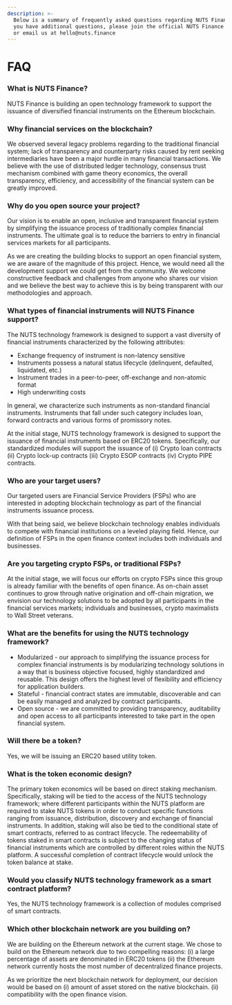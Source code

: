 ```yaml
---
description: >-
  Below is a summary of frequently asked questions regarding NUTS Finance. If
  you have additional questions, please join the official NUTS Finance telegram
  or email us at hello@nuts.finance
---
```


# FAQ

### What is NUTS Finance?

NUTS Finance is building an open technology framework to support the issuance of diversified financial instruments on the Ethereum blockchain.

### Why financial services on the blockchain?

We observed several legacy problems regarding to the traditional financial system; lack of transparency and counterparty risks caused by rent seeking intermediaries have been a major hurdle in many financial transactions. We believe with the use of distributed ledger technology, consensus trust mechanism combined with game theory economics, the overall transparency, efficiency, and accessibility of the financial system can be greatly improved.

### Why do you open source your project?

Our vision is to enable an open, inclusive and transparent financial system by simplifying the issuance process of traditionally complex financial instruments. The ultimate goal is to reduce the barriers to entry in financial services markets for all participants.

As we are creating the building blocks to support an open financial system, we are aware of the magnitude of this project. Hence, we would need all the development support we could get from the community. We welcome constructive feedback and challenges from anyone who shares our vision and we believe the best way to achieve this is by being transparent with our methodologies and approach.       

### What types of financial instruments will NUTS Finance support?

The NUTS technology framework is designed to support a vast diversity of financial instruments characterized by the following attributes:

* Exchange frequency of instrument is non-latency sensitive
* Instruments possess a natural status lifecycle \(delinquent, defaulted, liquidated, etc.\)  
* Instrument trades in a peer-to-peer, off-exchange and non-atomic format
* High underwriting costs

In general, we characterize such instruments as non-standard financial instruments. Instruments that fall under such category includes loan, forward contracts and various forms of promissory notes.   

At the initial stage, NUTS technology framework is designed to support the issuance of financial instruments based on ERC20 tokens. Specifically, our standardized modules will support the issuance of \(i\) Crypto loan contracts \(ii\) Crypto lock-up contracts \(iii\) Crypto ESOP contracts \(iv\) Crypto PIPE contracts.

### Who are your target users?

Our targeted users are Financial Service Providers \(FSPs\) who are interested in adopting blockchain technology as part of the financial instruments issuance process.

With that being said, we believe blockchain technology enables individuals to compete with financial institutions on a leveled playing field. Hence, our definition of FSPs in the open finance context includes both individuals and businesses.  

### Are you targeting crypto FSPs, or traditional FSPs?

At the initial stage, we will focus our efforts on crypto FSPs since this group is already familiar with the benefits of open finance. As on-chain asset continues to grow through native origination and off-chain migration, we envision our technology solutions to be adopted by all participants in the financial services markets; individuals and businesses, crypto maximalists to Wall Street veterans.  

### What are the benefits for using the NUTS technology framework?

* Modularized - our approach to simplifying the issuance process for complex financial instruments is by modularizing technology solutions in a way that is business objective focused, highly standardized and reusable. This design offers the highest level of flexibility and efficiency for application builders.   
* Stateful - financial contract states are immutable, discoverable and can be easily managed and analyzed by contract participants.      
* Open source - we are committed to providing transparency, auditability and open access to all participants interested to take part in the open financial system.

### Will there be a token?

Yes, we will be issuing an ERC20 based utility token.

### What is the token economic design?

The primary token economics will be based on direct staking mechanism. Specifically, staking will be tied to the access of the NUTS technology framework; where different participants within the NUTS platform are required to stake NUTS tokens in order to conduct specific functions ranging from issuance, distribution, discovery and exchange of financial instruments. In addition, staking will also be tied to the conditional state of smart contracts, referred to as contract lifecycle. The redeemability of tokens staked in smart contracts is subject to the changing status of financial instruments which are controlled by different roles within the NUTS platform. A successful completion of contract lifecycle would unlock the token balance at stake.

### Would you classify NUTS technology framework as a smart contract platform?

Yes, the NUTS technology framework is a collection of modules comprised of smart contracts.   

### Which other blockchain network are you building on?

We are building on the Ethereum network at the current stage. We chose to build on the Ethereum network due to two compelling reasons: \(i\) a large percentage of assets are denominated in ERC20 tokens \(ii\) the Ethereum network currently hosts the most number of decentralized finance projects.

As we prioritize the next blockchain network for deployment, our decision would be based on \(i\) amount of asset stored on the native blockchain. \(ii\) compatibility with the open finance vision.  


